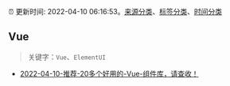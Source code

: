 :alarm_clock: 更新时间: 2022-04-10 06:16:53。[来源分类](../README.md)、[标签分类](../TAGS.md)、[时间分类](../TIMELINE.md)

## Vue


> 关键字：`Vue`、`ElementUI`



- [2022-04-10-推荐-20多个好用的-Vue-组件库，请查收！](https://toutiao.io/k/sskayyw) 